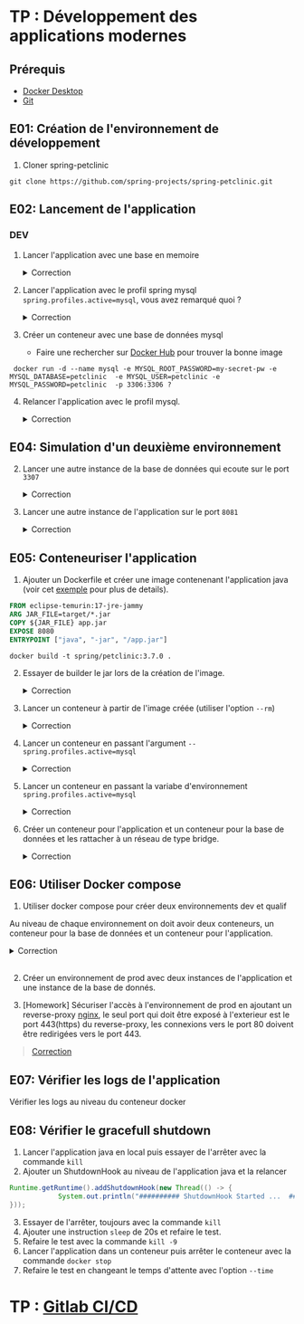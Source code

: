 # TP : Développement des applications modernes
## Prérequis
- [Docker Desktop](https://www.docker.com/products/docker-desktop/)
- [Git](https://git-scm.com/downloads)
## E01: Création de l'environnement de développement
1. Cloner spring-petclinic
```shell
git clone https://github.com/spring-projects/spring-petclinic.git
```
## E02: Lancement de l'application 
### DEV
1. Lancer l'application avec une base en memoire
   <details>
      <summary>Correction</summary>

      ```shell
      ./mvnw clean package -DskipTests=true
      java -jar ./target/*.jar 
      ```
   </details>
2. Lancer l'application avec le profil spring mysql `spring.profiles.active=mysql`, vous avez remarqué quoi ? 
   <details>
   <summary>Correction</summary>

      ```shell
      java -jar ./target/*.jar --spring.profiles.active=mysql
      ```
   </details>
3. Créer un conteneur avec une base de données mysql 
   - Faire une rechercher sur [Docker Hub](https://hub.docker.com/search?q=mysql) pour trouver la bonne image
```shell
 docker run -d --name mysql -e MYSQL_ROOT_PASSWORD=my-secret-pw -e MYSQL_DATABASE=petclinic  -e MYSQL_USER=petclinic -e MYSQL_PASSWORD=petclinic  -p 3306:3306 ?
```
4. Relancer l'application avec le profil mysql.
   <details>
      <summary>Correction</summary>

      ```shell
      java -jar ./target/*.jar --spring.profiles.active=mysql --spring.datasource.url=jdbc:mysql://localhost:3306/petclinic
      ```
   </details>

## E04: Simulation d'un deuxième environnement
2. Lancer une autre instance de la base de données qui ecoute sur le port `3307`
   <details>
   <summary>Correction</summary>

      ```shell
      docker run -d --name mysql -e MYSQL_ROOT_PASSWORD=my-secret-pw -e MYSQL_DATABASE=petclinic  -e MYSQL_USER=petclinic -e MYSQL_PASSWORD=petclinic  -p 3307:3306 mysql
      ```
   </details>

3. Lancer une autre instance de l'application sur le port `8081`

   <details>
   <summary>Correction</summary>

      ```shell
      java -jar ./target/*.jar --spring.profiles.active=mysql --spring.datasource.url=jdbc:mysql://localhost:3307/petclinic --server.port=8081
      ```
   </details>

## E05: Conteneuriser l'application

1. Ajouter un Dockerfile et créer une image contenenant l'application java (voir cet [exemple](https://www.docker.com/blog/9-tips-for-containerizing-your-spring-boot-code/) pour plus de details).

```dockerfile
FROM eclipse-temurin:17-jre-jammy
ARG JAR_FILE=target/*.jar
COPY ${JAR_FILE} app.jar
EXPOSE 8080
ENTRYPOINT ["java", "-jar", "/app.jar"]
```

```shell
docker build -t spring/petclinic:3.7.0 .
```
2. Essayer de builder le jar lors de la création de l'image.
   <details>
      <summary>Correction</summary>

      ```Dockerfile
      FROM eclipse-temurin:17-jdk-jammy as builder
      WORKDIR /opt/app
      COPY .mvn/ .mvn
      COPY mvnw pom.xml ./
      RUN ./mvnw dependency:go-offline
      COPY ./src ./src
      RUN ./mvnw clean install -DskipTests


      FROM eclipse-temurin:17-jre-jammy
      WORKDIR /opt/app
      EXPOSE 8080
      COPY --from=builder /opt/app/target/*.jar /opt/app/*.jar
      ENTRYPOINT ["java", "-jar", "/opt/app/*.jar" ]
      
      ```
   </details>
3. Lancer un conteneur à partir de l'image créée (utiliser l'option `--rm`)
   <details>
      <summary>Correction</summary>

      ```shell
      docker run --rm -d --name petclinic -p 8080:8080 spring/petclinic:3.7.0
      ```
   </details>

4. Lancer un conteneur en passant l'argument `--spring.profiles.active=mysql` 
   <details>
      <summary>Correction</summary>

      ```shell
      docker run --rm --name petclinic -p 8080:8080 spring/petclinic:3.7.0 --spring.profiles.active=mysql
      ```
   </details>
4. Lancer un conteneur en passant la variabe d'environnement `spring.profiles.active=mysql` 
   <details>
      <summary>Correction</summary>

      ```shell
      docker run --rm  --name petclinic -p 8080:8080 -e SPRING_PROFILES_ACTIVE=mysql spring/petclinic:3.7.0
      ```
   </details>

6. Créer un conteneur pour l'application et un conteneur pour la base de données et les rattacher à un réseau de type bridge. 

   <details>
   <summary>Correction</summary>

      ```shell
      docker network create network1

      docker run -d --network network1 --name mysql1 -e MYSQL_DATABASE=petclinic -e MYSQL_USER=petclinic -e MYSQL_ROOT_PASSWORD=petclinic -e MYSQL_PASSWORD=petclinic mysql

      docker run -d --name petclinic1 --network network1 -p 8080:8080 spring/petclinic:3.7.0 --spring.profiles.active=mysql --spring.datasource.url=jdbc:mysql://mysql1/petclinic
      ```
   </details>

## E06: Utiliser Docker compose
1. Utiliser docker compose pour créer deux environnements dev et qualif

Au niveau de chaque environnement on doit avoir deux conteneurs, un conteneur pour la base de données et un conteneur pour l'application. 

<details>
<summary>Correction</summary>

```yaml
version: "3.8"

services:
  mysql1:
    image: mysql
    networks:
      - net1
    environment:
      - MYSQL_ROOT_PASSWORD=root
      - MYSQL_USER=petclinic
      - MYSQL_PASSWORD=petclinic
      - MYSQL_DATABASE=petclinic
    healthcheck:
      test: [ "CMD", "mysqladmin" ,"ping", "-h", "localhost" ]

  petclinic1:
    depends_on:
      mysql1:
        condition: service_healthy
    image: spring/petclinic:3.7.0
    networks:
      - net1
    ports:
      - "8080:8080"
    environment:
      - SPRING_PROFILES_ACTIVE=mysql
      - SPRING_DATASOURCE_URL=jdbc:mysql://mysql1/petclinic

  mysql2:
    image: mysql
    networks:
      - net2
    environment:
      - MYSQL_ROOT_PASSWORD=root
      - MYSQL_USER=petclinic
      - MYSQL_PASSWORD=petclinic
      - MYSQL_DATABASE=petclinic
    healthcheck:
      test: [ "CMD", "mysqladmin" ,"ping", "-h", "localhost" ]

  petclinic2:
    depends_on:
      mysql2:
        condition: service_healthy
    image: spring/petclinic:3.7.0
    networks:
      - net2
    ports:
      - "8081:8080"
    environment:
      - SPRING_PROFILES_ACTIVE=mysql
      - SPRING_DATASOURCE_URL=jdbc:mysql://mysql2/petclinic


networks:
  net1: {}
  net2: {}

```
</details>
<br/>

2. Créer un environnement de prod avec deux instances de l'application et une instance de la base de donnés.

3. [Homework] Sécuriser l'accès à l'environnement de prod en ajoutant un reverse-proxy [nginx](https://www.nginx.com), le seul port qui doit être exposé à l'exterieur est le port 443(https) du reverse-proxy, les connexions vers le port 80 doivent être redirigées vers le port 443.

> [Correction](homework/homework.yml)

## E07: Vérifier les logs de l'application
Vérifier les logs au niveau du conteneur docker


## E08: Vérifier le gracefull shutdown
1. Lancer l'application java en local puis essayer de l'arrêter avec la commande `kill`
2.  Ajouter un ShutdownHook au niveau de l'application java et la relancer
```java
Runtime.getRuntime().addShutdownHook(new Thread(() -> {
			System.out.println("########## ShutdownHook Started ...  ###########");
}));
```
3. Essayer de l'arrêter, toujours avec la commande `kill`
4. Ajouter une instruction `sleep` de 20s  et refaire le test.
4. Refaire le test avec la commande `kill -9`
5. Lancer l'application dans un conteneur puis arrêter le conteneur avec la commande `docker stop`
6. Refaire le test en changeant le temps d'attente avec l'option `--time`


# TP : [Gitlab CI/CD](GITLAB_TP.md)






